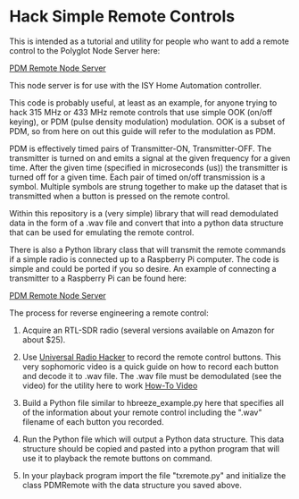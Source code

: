 # Hack Simple Remote Controls

This is intended as a tutorial and utility for
people who want to add a remote control to the Polyglot
Node Server here:

[PDM Remote Node Server](https://github.com/rl1131/udi-pdmremote-poly)

This node server is for use with the ISY Home Automation
controller. 

This code is probably useful, at least as an example, for 
anyone trying to hack 315 MHz or 433 MHz remote controls 
that use simple OOK (on/off keying), or PDM (pulse density 
modulation) modulation.  OOK is a subset of PDM, so from here
on out this guide will refer to the modulation as PDM.

PDM is effectively timed pairs of Transmitter-ON, 
Transmitter-OFF.  The transmitter is turned on
and emits a signal at the given frequency for a given time.
After the given time (specified in microseconds (us)) 
the transmitter is turned off for a given time.  Each pair 
of timed on/off transmission is a symbol.  Multiple symbols
are strung together to make up the dataset that is 
transmitted when a button is pressed on the remote control.

Within this repository is a (very simple) library that will
read demodulated data in the form of a .wav file and convert
that into a python data structure that can be used for
emulating the remote control.

There is also a Python library class that will transmit
the remote commands if a simple radio is connected up to
a Raspberry Pi computer.  The code is simple and could be
ported if you so desire.  An example of connecting a transmitter
to a Raspberry Pi can be found here:

[PDM Remote Node Server](https://github.com/rl1131/udi-pdmremote-poly)

The process for reverse engineering a remote control:

1.  Acquire an RTL-SDR radio (several versions available
on Amazon for about $25).

2.  Use [Universal Radio Hacker](https://github.com/jopohl/urh)
to record the remote control
buttons.  This very sophomoric video is a quick guide on how to 
record each button and decode it to .wav file.  The .wav file
must be demodulated (see the video) for the utility here 
to work [How-To Video](https://youtu.be/65MvhyfXh6w)

3.  Build a Python file similar to hbreeze_example.py here that
specifies all of the information about your remote control
including the ".wav" filename of each button you recorded.

4.  Run the Python file which will output a Python
data structure.  This data structure should be copied and
pasted into a python program that will use it to playback
the remote buttons on command.

5.  In your playback program import the file "txremote.py"
and initialize the class PDMRemote with the data structure 
you saved above.

